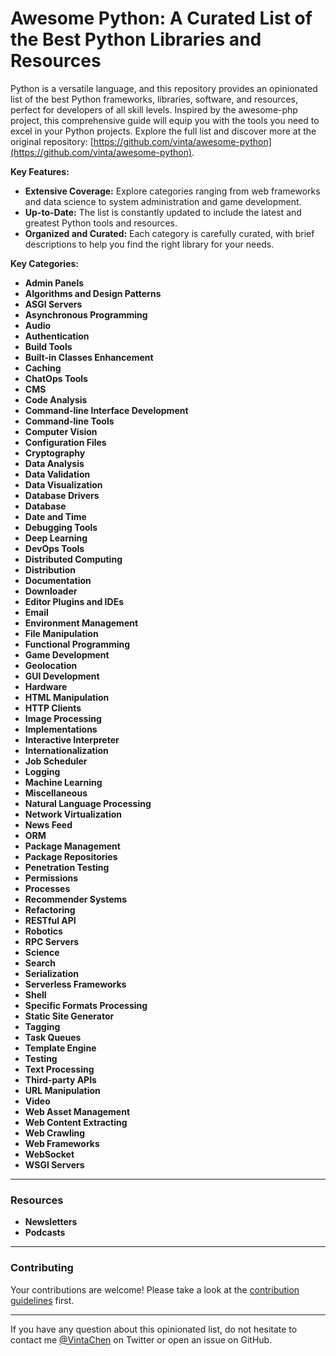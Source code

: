 # Awesome Python: A Curated List of the Best Python Libraries and Resources

Python is a versatile language, and this repository provides an opinionated list of the best Python frameworks, libraries, software, and resources, perfect for developers of all skill levels.  Inspired by the awesome-php project, this comprehensive guide will equip you with the tools you need to excel in your Python projects.  Explore the full list and discover more at the original repository: [https://github.com/vinta/awesome-python](https://github.com/vinta/awesome-python).

**Key Features:**

*   **Extensive Coverage:**  Explore categories ranging from web frameworks and data science to system administration and game development.
*   **Up-to-Date:**  The list is constantly updated to include the latest and greatest Python tools and resources.
*   **Organized and Curated:**  Each category is carefully curated, with brief descriptions to help you find the right library for your needs.

**Key Categories:**

*   **Admin Panels**
*   **Algorithms and Design Patterns**
*   **ASGI Servers**
*   **Asynchronous Programming**
*   **Audio**
*   **Authentication**
*   **Build Tools**
*   **Built-in Classes Enhancement**
*   **Caching**
*   **ChatOps Tools**
*   **CMS**
*   **Code Analysis**
*   **Command-line Interface Development**
*   **Command-line Tools**
*   **Computer Vision**
*   **Configuration Files**
*   **Cryptography**
*   **Data Analysis**
*   **Data Validation**
*   **Data Visualization**
*   **Database Drivers**
*   **Database**
*   **Date and Time**
*   **Debugging Tools**
*   **Deep Learning**
*   **DevOps Tools**
*   **Distributed Computing**
*   **Distribution**
*   **Documentation**
*   **Downloader**
*   **Editor Plugins and IDEs**
*   **Email**
*   **Environment Management**
*   **File Manipulation**
*   **Functional Programming**
*   **Game Development**
*   **Geolocation**
*   **GUI Development**
*   **Hardware**
*   **HTML Manipulation**
*   **HTTP Clients**
*   **Image Processing**
*   **Implementations**
*   **Interactive Interpreter**
*   **Internationalization**
*   **Job Scheduler**
*   **Logging**
*   **Machine Learning**
*   **Miscellaneous**
*   **Natural Language Processing**
*   **Network Virtualization**
*   **News Feed**
*   **ORM**
*   **Package Management**
*   **Package Repositories**
*   **Penetration Testing**
*   **Permissions**
*   **Processes**
*   **Recommender Systems**
*   **Refactoring**
*   **RESTful API**
*   **Robotics**
*   **RPC Servers**
*   **Science**
*   **Search**
*   **Serialization**
*   **Serverless Frameworks**
*   **Shell**
*   **Specific Formats Processing**
*   **Static Site Generator**
*   **Tagging**
*   **Task Queues**
*   **Template Engine**
*   **Testing**
*   **Text Processing**
*   **Third-party APIs**
*   **URL Manipulation**
*   **Video**
*   **Web Asset Management**
*   **Web Content Extracting**
*   **Web Crawling**
*   **Web Frameworks**
*   **WebSocket**
*   **WSGI Servers**

---

### Resources

*   **Newsletters**
*   **Podcasts**

---

### Contributing

Your contributions are welcome! Please take a look at the [contribution guidelines](https://github.com/vinta/awesome-python/blob/master/CONTRIBUTING.md) first.

- - -

If you have any question about this opinionated list, do not hesitate to contact me [@VintaChen](https://twitter.com/VintaChen) on Twitter or open an issue on GitHub.